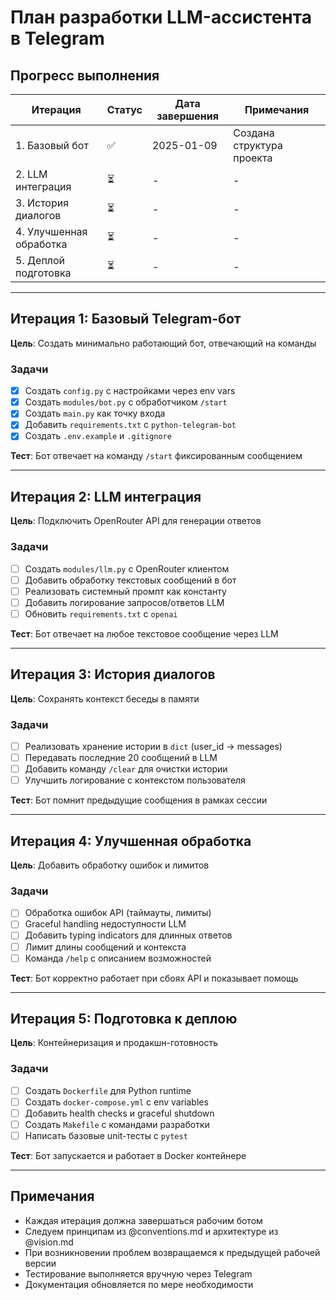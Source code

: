 # План разработки LLM-ассистента в Telegram

## Прогресс выполнения

| Итерация | Статус | Дата завершения | Примечания |
|----------|--------|----------------|------------|
| 1. Базовый бот | ✅ | 2025-01-09 | Создана структура проекта |
| 2. LLM интеграция | ⏳ | - | - |
| 3. История диалогов | ⏳ | - | - |
| 4. Улучшенная обработка | ⏳ | - | - |
| 5. Деплой подготовка | ⏳ | - | - |

---

## Итерация 1: Базовый Telegram-бот

**Цель**: Создать минимально работающий бот, отвечающий на команды

### Задачи
- [x] Создать `config.py` с настройками через env vars
- [x] Создать `modules/bot.py` с обработчиком `/start`
- [x] Создать `main.py` как точку входа
- [x] Добавить `requirements.txt` с `python-telegram-bot`
- [x] Создать `.env.example` и `.gitignore`

**Тест**: Бот отвечает на команду `/start` фиксированным сообщением

---

## Итерация 2: LLM интеграция

**Цель**: Подключить OpenRouter API для генерации ответов

### Задачи
- [ ] Создать `modules/llm.py` с OpenRouter клиентом
- [ ] Добавить обработку текстовых сообщений в бот
- [ ] Реализовать системный промпт как константу
- [ ] Добавить логирование запросов/ответов LLM
- [ ] Обновить `requirements.txt` с `openai`

**Тест**: Бот отвечает на любое текстовое сообщение через LLM

---

## Итерация 3: История диалогов

**Цель**: Сохранять контекст беседы в памяти

### Задачи
- [ ] Реализовать хранение истории в `dict` (user_id → messages)
- [ ] Передавать последние 20 сообщений в LLM
- [ ] Добавить команду `/clear` для очистки истории
- [ ] Улучшить логирование с контекстом пользователя

**Тест**: Бот помнит предыдущие сообщения в рамках сессии

---

## Итерация 4: Улучшенная обработка

**Цель**: Добавить обработку ошибок и лимитов

### Задачи
- [ ] Обработка ошибок API (таймауты, лимиты)
- [ ] Graceful handling недоступности LLM
- [ ] Добавить typing indicators для длинных ответов
- [ ] Лимит длины сообщений и контекста
- [ ] Команда `/help` с описанием возможностей

**Тест**: Бот корректно работает при сбоях API и показывает помощь

---

## Итерация 5: Подготовка к деплою

**Цель**: Контейнеризация и продакшн-готовность

### Задачи
- [ ] Создать `Dockerfile` для Python runtime
- [ ] Создать `docker-compose.yml` с env variables
- [ ] Добавить health checks и graceful shutdown
- [ ] Создать `Makefile` с командами разработки
- [ ] Написать базовые unit-тесты с `pytest`

**Тест**: Бот запускается и работает в Docker контейнере

---

## Примечания

- Каждая итерация должна завершаться рабочим ботом
- Следуем принципам из @conventions.md и архитектуре из @vision.md
- При возникновении проблем возвращаемся к предыдущей рабочей версии
- Тестирование выполняется вручную через Telegram
- Документация обновляется по мере необходимости
